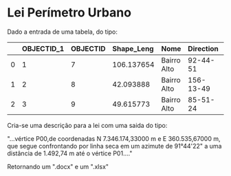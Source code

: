 # Lei Perímetro Urbano

Dado a entrada de uma tabela, do tipo:

|    | OBJECTID_1 | OBJECTID  |Shape_Leng|         Nome|  Direction| Distance|  ORIG_FID|             N|            E|
| :------- | :------- | :------- | :------- | :------- | :------- | :------- | :------- | :------- | :------- |
|0   |           1|         7 | 106.137654|  Bairro Alto|   92-44-51|  106,138|         0|  7.206350e+06|  726831.2672|
|1   |           2|         8 | 42.093888|  Bairro Alto|  156-13-49|   42,094|         1|  7.206344e+06|  726937.2828|
|2   |           3|         9 | 49.615773|  Bairro Alto|   85-51-24|   49,616|         2|  7.206306e+06|  726954.2492|


Cria-se uma descrição para a lei com uma saida do tipo: 

"...vértice P00,de coordenadas N 7.346.174,33000 m e E 360.535,67000 m, que segue confrontando por linha seca em um azimute de 91°44'22" a uma distância de 1.492,74 m até o vértice P01...."

Retornando um ".docx" e um ".xlsx"

